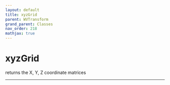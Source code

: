 ```yaml
---
layout: default
title: xyzGrid
parent: WVTransform
grand_parent: Classes
nav_order: 218
mathjax: true
---
```


#  xyzGrid

returns the X, Y, Z coordinate matrices


---

